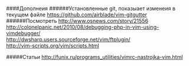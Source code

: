 ####Дополнеия
######Установленные
git, показыает изменеия в текущем файле https://github.com/airblade/vim-gitgutter
######Посмотреть
http://www.osnews.com/story/21556  
http://colonelpanic.net/2010/08/debugging-php-in-vim-using-vimdebugger/  
http://dwsharp.users.sourceforge.net/vim/ftplugin/  
http://vim-scripts.org/vim/scripts.html  

#####Статьи
http://funix.ru/programs_utilities/vimrc-nastrojka-vim.html
